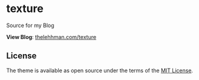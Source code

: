 # texture

Source for my Blog

**View Blog**: [thelehhman.com/texture](https://farhankn.github.io/)



## License

The theme is available as open source under the terms of the [MIT License](https://opensource.org/licenses/MIT).

